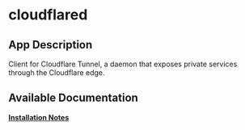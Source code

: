 # cloudflared

## App Description

Client for Cloudflare Tunnel, a daemon that exposes private services through the Cloudflare edge.

## Available Documentation

[**Installation Notes**](charts/stable/cloudflared/installation_notes)

